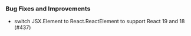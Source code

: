 ### Bug Fixes and Improvements
- switch JSX.Element to React.ReactElement to support React 19 and 18 (#437)
